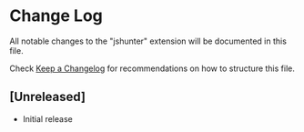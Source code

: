 # Change Log

All notable changes to the "jshunter" extension will be documented in this file.

Check [Keep a Changelog](http://keepachangelog.com/) for recommendations on how to structure this file.

## [Unreleased]

- Initial release